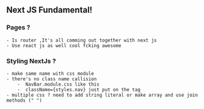 ## Next JS Fundamental!

### Pages ?

    - Is router ,It's all comming out together with next js
    - Use react js as well cool fcking awesome

### Styling NextJs ?

    - make same name with css module
    - there's no class name callision
        -  NavBar.module.css like this
        -  className={styles.nav} just put on the tag
    - multiple css ? need to add string literal or make array and use join methods (" ")
